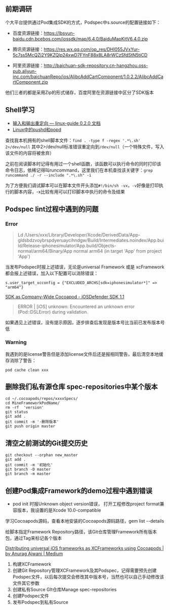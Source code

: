 ## 前期调研

个大平台提供通过Pod集成SDK的方式，Podspec中s.source的配置链接如下：

* 百度资源链接：https://lbsyun-baidu.cdn.bcebos.com/iossdk/map/6.4.0/BaiduMapKitV6.4.0.zip

* 腾讯资源链接：https://res.wx.qq.com/op_res/DHI055JVxYur-5c7ss5McQZj2Y9KZQlp24xwD7FYnF88x8LA8rWCzSfdStN5tiCD

* 阿里资源链接：http://baichuan-sdk-repository.cn-hangzhou.oss-pub.aliyun-inc.com/baichuanRepo/ios/AlibcAddCartComponent/1.0.2.2/AlibcAddCartComponent.zip

他们三者的都是采用Zip的形式储存，百度阿里在资源链接中区分了SDK版本

## Shell学习

* [输入和输出重定向 — linux-guide 0.2.0 文档](https://zj-linux-guide.readthedocs.io/zh_CN/stable/shell/%E8%BE%93%E5%85%A5%E5%92%8C%E8%BE%93%E5%87%BA%E9%87%8D%E5%AE%9A%E5%90%91.html)
* [Linux中的pushd和popd](https://www.jianshu.com/p/53cccae3c443)

查找我本机拥有的shell脚本文件：`find . -type f -regex '.*\.sh' 2>/dev/null`  其中2>/dev/null标准错误重定向到`/dev/null`（一个特殊文件，写入该文件的内容将被舍弃）

之前在阅读脚本时记得有用过一个shell函数，该函数可以执行命令的同时打印该命令日志，依稀记得叫runcommand，这里我们在本机查找该关键字：`grep runcommand ./ -r --include ".*\.sh" -i`

为了方便我们调试脚本可以在脚本文件开头添加`#!/bin/sh -vx`，`-v`好像是打印执行的脚本内容，-x比较有用可以打印脚本中执行的命令及结果

## Podspec lint过程中遇到的问题

### Error

> Ld /Users/xxx/Library/Developer/Xcode/DerivedData/App-gldsbdzvoybrspdyeruaycihndgw/Build/Intermediates.noindex/App.build/Release-iphonesimulator/App.build/Objects-normal/arm64/Binary/App normal arm64 (in target 'App' from project 'App')

当发布Podspec时报上述错误，无论是universal Framework 或是 xcFramework都会报上述错误，加入以下配置可以消除错误：

`s.user_target_xcconfig = {"EXCLUDED_ARCHS[sdk=iphonesimulator*]" => "arm64"}`  

[SDK as Company-Wide Cocoapod - iOSDefender SDK 1.1](https://www.preemptive.com/iosdefender/userguide/en/cocoapod.html)

>  ERROR | [iOS] unknown: Encountered an unknown error (Pod::DSLError) during validation.

如果遇见上述错误，没有提示原因，逐步排查后发现是版本号比当前已发布版本号低

### Warning

我遇到的是license警告但是添加license文件后还是报相同警告，最后清空本地缓存消除了警告：

`pod cache clean xxx`

## 删除我们私有源仓库 spec-repositories中某个版本

```shell
cd ~/.cocoapods/repos/xxxxSpecs/
cd MineFrameworkPodName/
rm -rf  'version'
git status
git add .
git commit -m '-删除版本'
git push origin master
```

## 清空之前测试的Git提交历史

```shell
git checkout --orphan new_master
git add .
git commit -m '初始化'
git branch -D master
git branch -m master
```

## 创建Pod集成Framework的demo过程中遇到错误

* pod init 时报Unknown object version错误， 打开工程修改project format兼容版本，我设置的是Xcode 10.0-compatible

学习Cocoapods源码，查看本地安装的Cocoapods源码路径，gem list --details



给脚本指定Framework Repository路径，该Git仓库管理Framework所有版本包，通过Tag来标记各个版本

[Distributing universal iOS frameworks as XCFrameworks using Cocoapods | by Anurag Ajwani | Medium](https://anuragajwani.medium.com/distributing-universal-ios-frameworks-as-xcframeworks-using-cocoapods-699c70a5c961)



1. 构建XCFramework
2. 创建Git Repository管理XCFramework及其Podspec，记得需要预先创建Podspec文件，以后每次提交会修改其中版本号，当然也可以自己手动修改该文件其它参数
3. 创建私有Source GIt仓库Manage spec-repositories
4. 创建Podspec文件
5. 发布Podspec到私有Source

